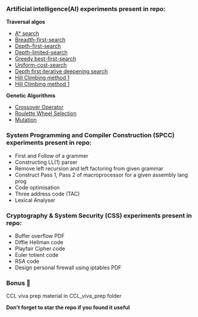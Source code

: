 ### Artificial intelligence(AI) experiments present in repo:

**Traversal algos**

- [A* search](AI/Astar.py)
- [Breadth-first-search](AI/BFS.py)
- [Depth-first-search](AI/DFS.py)
- [Depth-limited-search](AI/DLS.py)
- [Greedy best-first-search](AI/GreedyBFS.py)
- [Uniform-cost-search](AI/UCS.py)
- [Depth first iterative deepening search](AI/IDDFS.py)
- [Hill Climbing method 1](AI/HillClimbing.py)
- [Hill Climbing method 1](AI/hill_aniket.py)

**Genetic Algorithms**

- [Crossover Operator](AI/CrossoverOperator.py)
- [Roulette Wheel Selection](AI/RouletteWheelSelection.py)
- [Mutation](AI/Mutation.py)

### System Programming and Compiler Construction (SPCC) experiments present in repo:

- First and Follow of a grammer 
- Constructing LL(1) parser 
- Remove left recursion and left factoring from given grammar
- Construct Pass 1, Pass 2 of macroprocessor for a given assembly lang prog
- Code optimisation
- Three address code (TAC)
- Lexical Analyser

### Cryptography & System Security (CSS) experiments present in repo:

- Buffer overflow PDF
- Diffie Hellman code 
- Playfair Cipher code 
- Euler totient code
- RSA code 
- Design personal firewall using iptables PDF

### Bonus 🎉

CCL viva prep material in CCL_viva_prep folder

**Don't forget to star the repo if you found it useful**